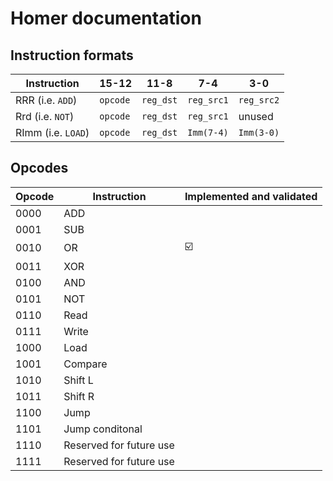 # Homer documentation

## Instruction formats

| Instruction        | 15-12    | 11-8      | 7-4        | 3-0        |
| ------------------ | -------- | --------- | ---------- | ---------- |
| RRR (i.e. `ADD`)   | `opcode` | `reg_dst` | `reg_src1` | `reg_src2` |
| Rrd (i.e. `NOT`)   | `opcode` | `reg_dst` | `reg_src1` | unused     |
| RImm (i.e. `LOAD`) | `opcode` | `reg_dst` | `Imm(7-4)` | `Imm(3-0)` |

## Opcodes

| Opcode | Instruction             | Implemented and validated |
| ------ | ----------------------- | ------------------------- |
| 0000   | ADD                     |                           |
| 0001   | SUB                     |                           |
| 0010   | OR                      | :ballot_box_with_check:   |
| 0011   | XOR                     |                           |
| 0100   | AND                     |                           |
| 0101   | NOT                     |                           |
| 0110   | Read                    |                           |
| 0111   | Write                   |                           |
| 1000   | Load                    |                           |
| 1001   | Compare                 |                           |
| 1010   | Shift L                 |                           |
| 1011   | Shift R                 |                           |
| 1100   | Jump                    |                           |
| 1101   | Jump conditonal         |                           |
| 1110   | Reserved for future use |                           |
| 1111   | Reserved for future use |                           |